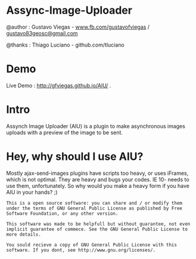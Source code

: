   Assync-Image-Uploader
=======================================================================================================================

  @author : Gustavo Viegas - www.fb.com/gustavofviegas / gustavo83geosc@gmail.com
  
  @thanks : Thiago Luciano - github.com/tluciano

Demo
=======================================================================================================================

Live Demo : http://gfviegas.github.io/AIU/ .

Intro
====================================================================================

Assynch Image Uploader (AIU) is a plugin to make asynchronous images uploads with a preview of the image to be sent.

Hey, why should I use AIU?
====================================================================================
Mostly ajax-send-images plugins have scripts too heavy, or uses iFrames, which is not optimal. They are heavy and bugs your codes. IE 10- needs to use them, unfortunately. 
So why would you make a heavy form if you have AIU in your hands? ;)


    This is a open source software: you can share and / or modify them under the terms of GNU General Public License as published by Free Software Foundation, or any other version.
    
    This software was made to be helpfull but without guarantee, not even implicit guarantee of commece. See the GNU General Public License to more details.
    
    You sould recieve a copy of GNU General Public License with this software. If you dont, see http://www.gnu.org/licenses/.
